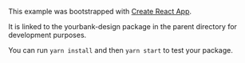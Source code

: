 This example was bootstrapped with [Create React App](https://github.com/facebook/create-react-app).

It is linked to the yourbank-design package in the parent directory for development purposes.

You can run `yarn install` and then `yarn start` to test your package.
